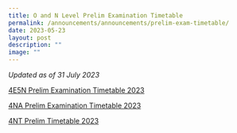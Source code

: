 ```yaml
---
title: O and N Level Prelim Examination Timetable
permalink: /announcements/announcements/prelim-exam-timetable/
date: 2023-05-23
layout: post
description: ""
image: ""
---
```

*Updated as of 31 July 2023*

[4E5N Prelim Examination Timetable 2023](/files/Prelim%20Exams/4e5n_prelim_timetable_2023_v4_25%20july.pdf)

[4NA Prelim Examination Timetable 2023](/files/Prelim%20Exams/4na_prelim_timetable_2023.pdf)

[4NT Prelim Timetable 2023](/files/Prelim%20Exams/4nt_prelim_timetable_2023_revised_27%20june.pdf)